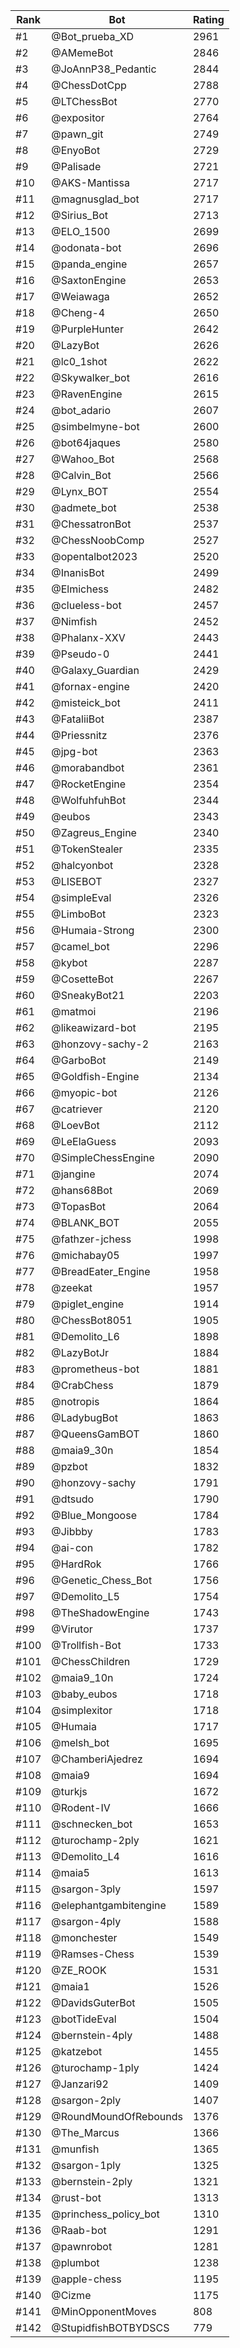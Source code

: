 Rank|Bot|Rating
---|---|---
#1|@Bot_prueba_XD|2961
#2|@AMemeBot|2846
#3|@JoAnnP38_Pedantic|2844
#4|@ChessDotCpp|2788
#5|@LTChessBot|2770
#6|@expositor|2764
#7|@pawn_git|2749
#8|@EnyoBot|2729
#9|@Palisade|2721
#10|@AKS-Mantissa|2717
#11|@magnusglad_bot|2717
#12|@Sirius_Bot|2713
#13|@ELO_1500|2699
#14|@odonata-bot|2696
#15|@panda_engine|2657
#16|@SaxtonEngine|2653
#17|@Weiawaga|2652
#18|@Cheng-4|2650
#19|@PurpleHunter|2642
#20|@LazyBot|2626
#21|@lc0_1shot|2622
#22|@Skywalker_bot|2616
#23|@RavenEngine|2615
#24|@bot_adario|2607
#25|@simbelmyne-bot|2600
#26|@bot64jaques|2580
#27|@Wahoo_Bot|2568
#28|@Calvin_Bot|2566
#29|@Lynx_BOT|2554
#30|@admete_bot|2538
#31|@ChessatronBot|2537
#32|@ChessNoobComp|2527
#33|@opentalbot2023|2520
#34|@InanisBot|2499
#35|@Elmichess|2482
#36|@clueless-bot|2457
#37|@Nimfish|2452
#38|@Phalanx-XXV|2443
#39|@Pseudo-0|2441
#40|@Galaxy_Guardian|2429
#41|@fornax-engine|2420
#42|@misteick_bot|2411
#43|@FataliiBot|2387
#44|@Priessnitz|2376
#45|@jpg-bot|2363
#46|@morabandbot|2361
#47|@RocketEngine|2354
#48|@WolfuhfuhBot|2344
#49|@eubos|2343
#50|@Zagreus_Engine|2340
#51|@TokenStealer|2335
#52|@halcyonbot|2328
#53|@LISEBOT|2327
#54|@simpleEval|2326
#55|@LimboBot|2323
#56|@Humaia-Strong|2300
#57|@camel_bot|2296
#58|@kybot|2287
#59|@CosetteBot|2267
#60|@SneakyBot21|2203
#61|@matmoi|2196
#62|@likeawizard-bot|2195
#63|@honzovy-sachy-2|2163
#64|@GarboBot|2149
#65|@Goldfish-Engine|2134
#66|@myopic-bot|2126
#67|@catriever|2120
#68|@LoevBot|2112
#69|@LeElaGuess|2093
#70|@SimpleChessEngine|2090
#71|@jangine|2074
#72|@hans68Bot|2069
#73|@TopasBot|2064
#74|@BLANK_BOT|2055
#75|@fathzer-jchess|1998
#76|@michabay05|1997
#77|@BreadEater_Engine|1958
#78|@zeekat|1957
#79|@piglet_engine|1914
#80|@ChessBot8051|1905
#81|@Demolito_L6|1898
#82|@LazyBotJr|1884
#83|@prometheus-bot|1881
#84|@CrabChess|1879
#85|@notropis|1864
#86|@LadybugBot|1863
#87|@QueensGamBOT|1860
#88|@maia9_30n|1854
#89|@pzbot|1832
#90|@honzovy-sachy|1791
#91|@dtsudo|1790
#92|@Blue_Mongoose|1784
#93|@Jibbby|1783
#94|@ai-con|1782
#95|@HardRok|1766
#96|@Genetic_Chess_Bot|1756
#97|@Demolito_L5|1754
#98|@TheShadowEngine|1743
#99|@Virutor|1737
#100|@Trollfish-Bot|1733
#101|@ChessChildren|1729
#102|@maia9_10n|1724
#103|@baby_eubos|1718
#104|@simplexitor|1718
#105|@Humaia|1717
#106|@melsh_bot|1695
#107|@ChamberiAjedrez|1694
#108|@maia9|1694
#109|@turkjs|1672
#110|@Rodent-IV|1666
#111|@schnecken_bot|1653
#112|@turochamp-2ply|1621
#113|@Demolito_L4|1616
#114|@maia5|1613
#115|@sargon-3ply|1597
#116|@elephantgambitengine|1589
#117|@sargon-4ply|1588
#118|@monchester|1549
#119|@Ramses-Chess|1539
#120|@ZE_ROOK|1531
#121|@maia1|1526
#122|@DavidsGuterBot|1505
#123|@botTideEval|1504
#124|@bernstein-4ply|1488
#125|@katzebot|1455
#126|@turochamp-1ply|1424
#127|@Janzari92|1409
#128|@sargon-2ply|1407
#129|@RoundMoundOfRebounds|1376
#130|@The_Marcus|1366
#131|@munfish|1365
#132|@sargon-1ply|1325
#133|@bernstein-2ply|1321
#134|@rust-bot|1313
#135|@princhess_policy_bot|1310
#136|@Raab-bot|1291
#137|@pawnrobot|1281
#138|@plumbot|1238
#139|@apple-chess|1195
#140|@Cizme|1175
#141|@MinOpponentMoves|808
#142|@StupidfishBOTBYDSCS|779
